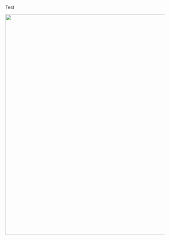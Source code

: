 Test

<img src="https://raw.githubusercontent.com/krohak/Projects/master/Kinect/simple_depth_image/Capture.PNG" height="700px">
